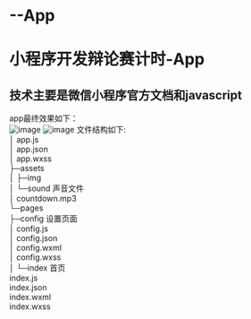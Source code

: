 # --App
小程序开发辩论赛计时-App<br/>
=
技术主要是微信小程序官方文档和javascript<br/>
--
app最终效果如下：<br/>
![image](https://github.com/wangxiaozhan/--App/upload/master/assets/img/01.png)            ![image](https://github.com/wangxiaozhan/--App/upload/master/assets/img/02.png)
文件结构如下:<br/>
│ app.js<br/>
│  app.json<br/>
│  app.wxss<br/>
├─assets<br/>
│  ├─img<br/>
│  └─sound        声音文件<br/>
│          countdown.mp3<br/>
└─pages<br/>
    ├─config        设置页面<br/>
    │      config.js<br/>
    │      config.json<br/>
    │      config.wxml<br/>
    │      config.wxss<br/>
    │
    └─index         首页<br/>
            index.js<br/>
            index.json<br/>
            index.wxml<br/>
            index.wxss<br/>

